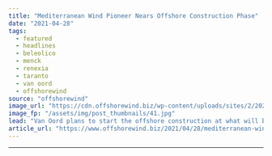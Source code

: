 ```yaml
---
title: "Mediterranean Wind Pioneer Nears Offshore Construction Phase"
date: "2021-04-28"
tags: 
  - featured
  - headlines
  - beleolico
  - menck
  - renexia
  - taranto
  - van oord
  - offshorewind
source: "offshorewind"
image_url: "https://cdn.offshorewind.biz/wp-content/uploads/sites/2/2021/04/28094502/Mediterranean-Offshore-Wind-Pioneer-Nears-Offshore-Construction-Phase.jpg"
image_fp: "/assets/img/post_thumbnails/41.jpg"
lead: "Van Oord plans to start the offshore construction at what will be the first"
article_url: "https://www.offshorewind.biz/2021/04/28/mediterranean-wind-pioneer-nears-offshore-construction-phase/"
---
```


---
